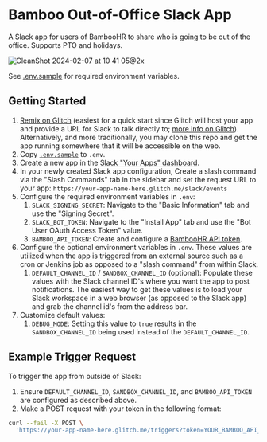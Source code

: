 # Bamboo Out-of-Office Slack App

A Slack app for users of BambooHR to share who is going to be out of the office. Supports PTO and holidays.

![CleanShot 2024-02-07 at 10 41 05@2x](https://github.com/ChromaticHQ/bamboo-outofoffice-slack/assets/20355/ecdfb481-0503-40d7-8934-eea00adbbead)

See [.env.sample](.env.sample) for required environment variables.

## Getting Started

1. [Remix on Glitch](https://glitch.com/edit/#!/remix/bamboo-outofoffice-slack) (easiest
   for a quick start since Glitch will host your app and provide a URL for
   Slack to talk directly to; [more info on Glitch](https://glitch.com/about)).
   Alternatively, and more traditionally, you may clone this repo and get the app
   running somewhere that it will be accessible on the web.
1. Copy [`.env.sample`](.env.sample) to `.env`.
1. Create a new app in the [Slack "Your Apps"
   dashboard](https://api.slack.com/apps).
1. In your newly created Slack app configuration, Create a slash command via the
   "Slash Commands" tab in the sidebar and set the request URL to your app:
   `https://your-app-name-here.glitch.me/slack/events`
1. Configure the required environment variables in `.env`:
   1. `SLACK_SIGNING_SECRET`: Navigate to the "Basic Information" tab and use
      the "Signing Secret".
   1. `SLACK_BOT_TOKEN`: Navigate to the "Install App" tab and use the "Bot
      User OAuth Access Token" value.
   1. `BAMBOO_API_TOKEN`: Create and configure a [BambooHR API
      token](https://documentation.bamboohr.com/docs/getting-started).
1. Configure the optional environment variables in `.env`. These values are
   utilized when the app is triggered from an external source such as a cron or
   Jenkins job as opposed to a "slash command" from within Slack.
   1. `DEFAULT_CHANNEL_ID` / `SANDBOX_CHANNEL_ID` (optional): Populate these
      values with the Slack channel ID's where you want the app to post
      notifications. The easiest way to get these values is to load your Slack
      workspace in a web browser (as opposed to the Slack app) and grab the
      channel id's from the address bar.
1. Customize default values:
   1. `DEBUG_MODE`: Setting this value to `true` results in the
      `SANDBOX_CHANNEL_ID` being used instead of the `DEFAULT_CHANNEL_ID`.

## Example Trigger Request

To trigger the app from outside of Slack:

1. Ensure `DEFAULT_CHANNEL_ID`, `SANDBOX_CHANNEL_ID`, and `BAMBOO_API_TOKEN` are
   configured as described above.
1. Make a POST request with your token in the following format:

```bash
curl --fail -X POST \
  'https://your-app-name-here.glitch.me/triggers?token=YOUR_BAMBOO_API_TOKEN_HERE'
```
